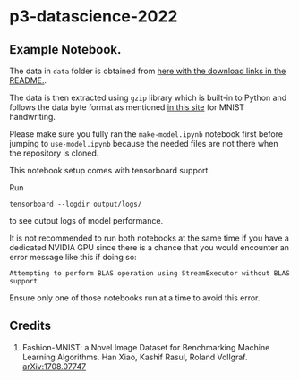 # p3-datascience-2022

## Example Notebook.

The data in `data` folder is obtained from [here with the download links in the README.](https://github.com/zalandoresearch/fashion-mnist).

The data is then extracted using `gzip` library which is built-in to Python and follows the data byte format as mentioned [in this site](http://yann.lecun.com/exdb/mnist/) for MNIST handwriting.

Please make sure you fully ran the `make-model.ipynb` notebook first before jumping to `use-model.ipynb` because the needed files are not there when the repository is cloned.

This notebook setup comes with tensorboard support.

Run
```
tensorboard --logdir output/logs/
```
to see output logs of model performance.

It is not recommended to run both notebooks at the same time if you have a dedicated NVIDIA GPU since there is a chance that you would encounter an error message like this if doing so:
```
Attempting to perform BLAS operation using StreamExecutor without BLAS support
```
Ensure only one of those notebooks run at a time to avoid this error.

## Credits

1. Fashion-MNIST: a Novel Image Dataset for Benchmarking Machine Learning Algorithms. Han Xiao, Kashif Rasul, Roland Vollgraf. [arXiv:1708.07747](arxiv.org/abs/1708.07747)